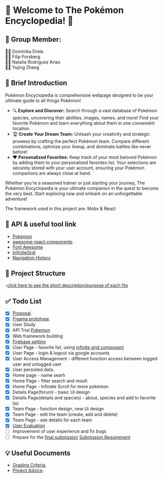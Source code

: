 # 🌟 Welcome to The Pokémon Encyclopedia! 🌟


## :muscle: Group Member: 
:woman_technologist: Dominika Drela    
:man_technologist: Filip Forsberg  
:woman_technologist: Natalia Rodriguez Arias   
:woman_technologist: Yujing Zhang


## :eyes: Brief Introduction
Pokémon Encyclopedia is  comprehensive webpage designed to be your ultimate guide to all things Pokémon!
- 🔍 **Explore and Discover:** Search through a vast database of Pokémon species, uncovering their abilities, images, names, and more! Find your favorite Pokémon and learn everything about them in one convenient location.  
- 🏆 **Create Your Dream Team:** Unleash your creativity and strategic prowess by crafting the perfect Pokémon team. Compare different combinations, optimize your lineup, and dominate battles like never before!  
- ❤️ **Personalized Favorites:** Keep track of your most beloved Pokémon by adding them to your personalized favorites list. Your selections are securely stored with your user account, ensuring your Pokémon companions are always close at hand.  

Whether you're a seasoned trainer or just starting your journey, The Pokémon Encyclopedia is your ultimate companion in the quest to become the very best. Start exploring now and embark on an unforgettable adventure!  

The framework used in this project are: Mobx & React  


## :bookmark: API & useful tool link
- [Pokemon](https://pokeapi.co/docs/v2)
- [awesome-react-components](https://github.com/brillout/awesome-react-components)
- [Font Awesome](https://fontawesome.com/)
- [InfiniteGrid](https://naver.github.io/egjs-infinitegrid/docs/api/InfiniteGrid#renderItems)
- [Navigation History](https://github.com/remix-run/history/tree/dev/docs)


## :bookmark_tabs: Project Structure
-[click here to see the short description/purpose of each file](https://docs.google.com/document/d/15WNZWTjmEm05WJ_LjdbOl7XcZwXwoR028H1pFV2Ln-g/edit?usp=sharing)


## :white_check_mark: Todo List
- [x] [Proposal](https://docs.google.com/document/d/10R-qr9olemBIWb9dPIicvgsI6YAHza-MuSa7YS3MT2s/edit).
- [x] [Figama prototype](https://www.figma.com/file/kJ23yXcy9CZXzRKTMyCIcd/EndangeredAtalas?type=design&node-id=0%3A1&mode=design&t=M5trgEpuOWiQpI7P-1).
- [x] User Study
- [x] API Trial [Pokemon](https://pokeapi.co/docs/v2)
- [x] Web framework building
- [x] [Firebase setting](https://console.firebase.google.com/u/0/project/ddrela-filfor-rodrig-yujingzh/overview)
- [x] User Page - favorite list, using [infinite grid componant](https://naver.github.io/egjs-infinitegrid/docs/api/InfiniteGrid#renderItems)
- [x] User Page - login & logout via google accounts
- [x] User Access Management - different function access between logged user and unlogged user
- [x] User persisted data.
- [x] Home page - name searh
- [x] Home Page - filter search and result
- [x] Home Page - Infinate Scroll for more pokemon
- [x] Details Page(forum) - basic UI design
- [x] Details Page(details and species) - about, species and add to favorite list
- [x] Team Page - function design, new Ui design
- [x] Team Page - edit the team (create, add and delete)
- [x] Team Page - see details for each team
- [x] [User Evaluation](https://docs.google.com/document/d/1i4LkbkQbSuTJIikHt5hthV2u05fHpr46a2I_P2dz56s/edit)
- [ ] Improvement of user experience and fix bugs
- [ ] Prepare for the [final submission](https://docs.google.com/document/d/1TIAbNYKnjcpJ523k5hVDb7ThLuP4nSdICgXXaIIPXfo/edit)   [Submission Requirement](https://canvas.kth.se/courses/44855/assignments/282627)

## :bulb: Useful Documents
- [Grading Criteria](https://docs.google.com/document/d/1luWXvJT_WEqAl4P2Fg3hNTVBOaEBdAbKADENtYJE3oo/edit).
- [Project Advice](https://canvas.kth.se/courses/44855/pages/g-dot-1-project-advice).
